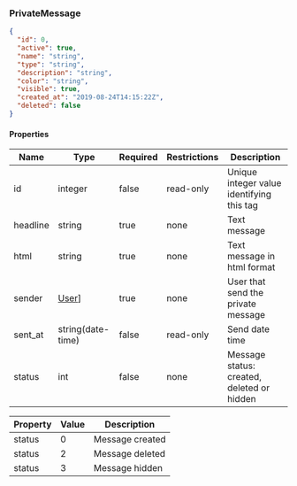 <h3 id="tocS_PrivateMessage">PrivateMessage</h3>
<!-- backwards compatibility -->
<a id="schemaprivatemessage"></a>
<a id="schema_PrivateMessage"></a>
<a id="tocSprivatemessage"></a>
<a id="tocsprivatemessage"></a>

```json
{
  "id": 0,
  "active": true,
  "name": "string",
  "type": "string",
  "description": "string",
  "color": "string",
  "visible": true,
  "created_at": "2019-08-24T14:15:22Z",
  "deleted": false
}

```

#### Properties

|Name|Type|Required|Restrictions|Description|
|---|---|---|---|---|
|id|integer|false|read-only|Unique integer value identifying this tag|
|headline|string|true|none|Text message|
|html|string|true|none|Text message in html format|
|sender|[User](#schemauser)]|true|none|User that send the private message|
|sent_at|string(date-time)|false|read-only|Send date time|
|status|int|false|none|Message status: created, deleted or hidden|

|Property|Value|Description|
|---|---|---|
|status|0|Message created|
|status|2|Message deleted|
|status|3|Message hidden|
